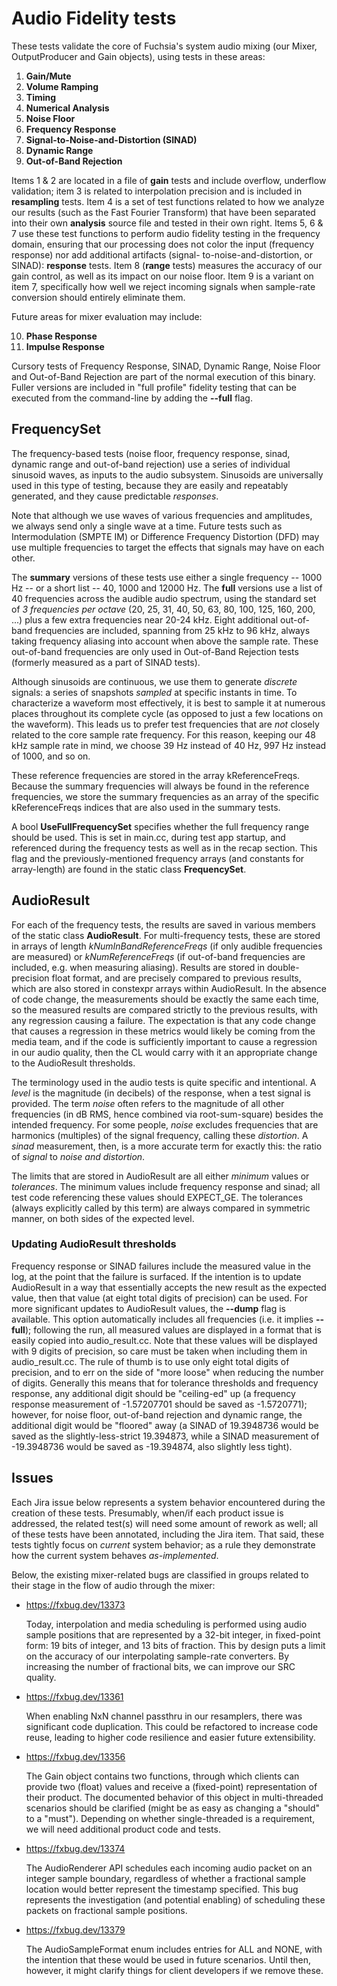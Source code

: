 # Audio Fidelity tests

These tests validate the core of Fuchsia's system audio mixing (our Mixer, OutputProducer and Gain
objects), using tests in these areas:

1) **Gain/Mute**
2) **Volume Ramping**
3) **Timing**
4) **Numerical Analysis**
5) **Noise Floor**
6) **Frequency Response**
7) **Signal-to-Noise-and-Distortion (SINAD)**
8) **Dynamic Range**
9) **Out-of-Band Rejection**

Items 1 & 2 are located in a file of __gain__ tests and include overflow, underflow validation; item
3 is related to interpolation precision and is included in __resampling__ tests. Item 4 is a set of
test functions related to how we analyze our results (such as the Fast Fourier Transform) that have
been separated into their own __analysis__ source file and tested in their own right. Items 5, 6 & 7
use these test functions to perform audio fidelity testing in the frequency domain, ensuring that
our processing does not color the input (frequency response) nor add additional artifacts (signal-
to-noise-and-distortion, or SINAD): __response__ tests. Item 8 (__range__ tests) measures the
accuracy of our gain control, as well as its impact on our noise floor. Item 9 is a variant on
item 7, specifically how well we reject incoming signals when sample-rate conversion should entirely
eliminate them.

Future areas for mixer evaluation may include:

10) **Phase Response**
11) **Impulse Response**


Cursory tests of Frequency Response, SINAD, Dynamic Range, Noise Floor and Out-of-Band Rejection
are part of the normal execution of this binary. Fuller versions are included in "full profile"
fidelity testing that can be executed from the command-line by adding the __--full__ flag.


## FrequencySet

The frequency-based tests (noise floor, frequency response, sinad, dynamic range and out-of-band
rejection) use a series of individual sinusoid waves, as inputs to the audio subsystem. Sinusoids
are universally used in this type of testing, because they are easily and repeatably generated, and
they cause predictable _responses_.

Note that although we use waves of various frequencies and amplitudes, we always send only a single
wave at a time. Future tests such as Intermodulation (SMPTE IM) or Difference Frequency Distortion
(DFD) may use multiple frequencies to target the effects that signals may have on each other.

The __summary__ versions of these tests use either a single frequency -- 1000 Hz -- or a short list
-- 40, 1000 and 12000 Hz. The __full__ versions use a list of 40 frequencies across the audible audio
spectrum, using the standard set of _3 frequencies per octave_ (20, 25, 31, 40, 50, 63, 80, 100, 125,
160, 200, ...) plus a few extra frequencies near 20-24 kHz. Eight additional out-of-band frequencies
are included, spanning from 25 kHz to 96 kHz, always taking frequency aliasing into account when
above the sample rate. These out-of-band frequencies are only used in Out-of-Band Rejection tests
(formerly measured as a part of SINAD tests).

Although sinusoids are continuous, we use them to generate _discrete_ signals: a series of snapshots
_sampled_ at specific instants in time. To characterize a waveform most effectively, it is best to
sample it at numerous places throughout its complete cycle (as opposed to just a few locations on
the waveform). This leads us to prefer test frequencies that are _not_ closely related to the core
sample rate frequency. For this reason, keeping our 48 kHz sample rate in mind, we choose 39 Hz
instead of 40 Hz, 997 Hz instead of 1000, and so on.

These reference frequencies are stored in the array kReferenceFreqs. Because the summary frequencies
will always be found in the reference frequencies, we store the summary frequencies as an array of
the specific kReferenceFreqs indices that are also used in the summary tests.

A bool __UseFullFrequencySet__ specifies whether the full frequency range should be used. This is
set in main.cc, during test app startup, and referenced during the frequency tests as well as in the
recap section. This flag and the previously-mentioned frequency arrays (and constants for
array-length) are found in the static class __FrequencySet__.


## AudioResult

For each of the frequency tests, the results are saved in various members of the static class
__AudioResult__. For multi-frequency tests, these are stored in arrays of length
_kNumInBandReferenceFreqs_ (if only audible frequencies are measured) or _kNumReferenceFreqs_ (if
out-of-band frequencies are included, e.g. when measuring aliasing). Results are stored in
double-precision float format, and are precisely compared to previous results, which are also stored
in constexpr arrays within AudioResult. In the absence of code change, the measurements should be
exactly the same each time, so the measured results are compared strictly to the previous results,
with any regression causing a failure. The expectation is that any code change that causes a
regression in these metrics would likely be coming from the media team, and if the code is
sufficiently important to cause a regression in our audio quality, then the CL would carry with it
an appropriate change to the AudioResult thresholds.

The terminology used in the audio tests is quite specific and intentional. A _level_ is the
magnitude (in decibels) of the response, when a test signal is provided. The term _noise_ often
refers to the magnitude of all other frequencies (in dB RMS, hence combined via root-sum-square)
besides the intended frequency. For some people, _noise_ excludes frequencies that are harmonics
(multiples) of the signal frequency, calling these _distortion_. A _sinad_ measurement, then, is a
more accurate term for exactly this: the ratio of _signal_ to _noise and distortion_.

The limits that are stored in AudioResult are all either _minimum_ values or _tolerances_. The
minimum values include frequency response and sinad; all test code referencing these values should
EXPECT_GE. The tolerances (always explicitly called by this term) are always compared in symmetric
manner, on both sides of the expected level.

### Updating AudioResult thresholds

Frequency response or SINAD failures include the measured value in the log, at the point that the
failure is surfaced. If the intention is to update AudioResult in a way that essentially accepts the
new result as the expected value, then that value (at eight total digits of precision) can be used.
For more significant updates to AudioResult values, the __--dump__ flag is available. This option
automatically includes all frequencies (i.e. it implies __--full__); following the run, all measured
values are displayed in a format that is easily copied into audio_result.cc. Note that these values
will be displayed with 9 digits of precision, so care must be taken when including them in
audio_result.cc. The rule of thumb is to use only eight total digits of precision, and to err on the
side of "more loose" when reducing the number of digits. Generally this means that for tolerance
thresholds and frequency response, any additional digit should be "ceiling-ed" up (a frequency
response measurement of -1.57207701 should be saved as -1.5720771); however, for noise floor,
out-of-band rejection and dynamic range, the additional digit would be "floored" away (a SINAD of
19.3948736 would be saved as the slightly-less-strict 19.394873, while a SINAD measurement of
-19.3948736 would be saved as -19.394874, also slightly less tight).


## Issues

Each Jira issue below represents a system behavior encountered during the creation of these tests.
Presumably, when/if each product issue is addressed, the related test(s) will need some amount of
rework as well; all of these tests have been annotated, including the Jira item. That said, these
tests tightly focus on _current_ system behavior; as a rule they demonstrate how the current system
behaves _as-implemented_.

Below, the existing mixer-related bugs are classified in groups related to their stage in the flow
of audio through the mixer:

*   https://fxbug.dev/13373

    Today, interpolation and media scheduling is performed using audio sample positions that are
represented by a 32-bit integer, in fixed-point form: 19 bits of integer, and 13 bits of fraction.
This by design puts a limit on the accuracy of our interpolating sample-rate converters. By
increasing the number of fractional bits, we can improve our SRC quality.

*   https://fxbug.dev/13361

    When enabling NxN channel passthru in our resamplers, there was significant code duplication.
This could be refactored to increase code reuse, leading to higher code resilience and easier future
extensibility.

*   https://fxbug.dev/13356

    The Gain object contains two functions, through which clients can provide two (float) values and
receive a (fixed-point) representation of their product. The documented behavior of this object in
multi-threaded scenarios should be clarified (might be as easy as changing a "should" to a "must").
Depending on whether single-threaded is a requirement, we will need additional product code and
tests.

*   https://fxbug.dev/13374

    The AudioRenderer API schedules each incoming audio packet on an integer sample boundary,
regardless of whether a fractional sample location would better represent the timestamp specified.
This bug represents the investigation (and potential enabling) of scheduling these packets on
fractional sample positions.

*   https://fxbug.dev/13379

    The AudioSampleFormat enum includes entries for ALL and NONE, with the intention that these
would be used in future scenarios. Until then, however, it might clarify things for client
developers if we remove these.
